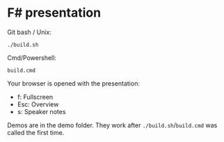 # F# presentation

Git bash / Unix:

```
./build.sh
```

Cmd/Powershell:
```
build.cmd
```

Your browser is opened with the presentation:

- f: Fullscreen
- Esc: Overview
- s: Speaker notes

Demos are in the demo folder. They work after `./build.sh`/`build.cmd` was called the first time.